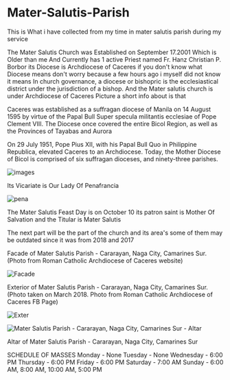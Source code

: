 # Mater-Salutis-Parish 

This is What i have collected from my time in mater salutis parish during my service 

The Mater Salutis Church was Established on September 17.2001 Which is Older than me And Currently has 1 active Priest named Fr. Hanz Christian P. Borbor its Diocese is  Archdiocese of Caceres if you don't know what Diocese means don't worry because a few hours ago i myself did not know it means In church governance, a diocese or bishopric is the ecclesiastical district under the jurisdiction of a bishop. And the Mater salutis church is under Archdiocese of Caceres Picture a short info about is that 



Caceres was established as a suffragan diocese of Manila on 14 August 1595 by virtue of the Papal Bull Super specula militantis ecclesiae of Pope Clement VIII. The Diocese once covered the entire Bicol Region, as well as the Provinces of Tayabas and Aurora
​

On 29 July 1951, Pope Pius XII, with his Papal Bull Quo in Philippine Republica, elevated Caceres to an Archdiocese. Today, the Mother Diocese of Bicol is comprised of six suffragan dioceses, and ninety-three parishes.

![images](https://github.com/MarionPogiz/Mater-Salutis/assets/151001130/58c49521-5574-4e21-9cb9-8312f5b691d3)


Its Vicariate is Our Lady Of Penafrancia


![pena](https://scontent.fmnl9-4.fna.fbcdn.net/v/t39.30808-6/379613791_695357512633487_4267181903911646845_n.jpg?_nc_cat=106&ccb=1-7&_nc_sid=dd5e9f&_nc_ohc=_-xkJNPqokkAX8WHLgA&_nc_ht=scontent.fmnl9-4.fna&oh=00_AfA8Drky4U0_-iDOVXk0j1j-3AFR0GyeUqT3pZqWZ4CPWg&oe=659ACA46)



The Mater Salutis Feast Day is on October 10 its patron saint is Mother Of Salvation and the Titular is Mater Salutis 



The next part will be the part of the church and its area's some of them may be outdated since it was from 2018 and 2017



Facade of Mater Salutis Parish - Cararayan, Naga City, Camarines Sur. (Photo from Roman Catholic Archdiocese of Caceres website)

![Facade](https://blogger.googleusercontent.com/img/b/R29vZ2xl/AVvXsEhZlZkApqdpryiwPj9EATKbZrNOaURNat_C2ACNYBOYdbQN0xP-YEPVvKOHZLQ3OgmW08Pqo28rKbXRyzP6q0K73YKvdSqST_aMehXdcRzYys3YVC2gRqi7oKDxanDkLiH439FzhKPcNQfJw0P3aRU0F8CmRSZBIBALCkQggWzk9FoINaRcbgsKUHAlow/w320-h240/Mater%20Salutis%20Parish%20-%20Cararayan,%20Naga%20City,%20Camarines%20Sur.jpg)




Exterior of Mater Salutis Parish - Cararayan, Naga City, Camarines Sur. (Photo taken on March 2018. Photo from Roman Catholic Archdiocese of Caceres FB Page)



![Exter](https://blogger.googleusercontent.com/img/b/R29vZ2xl/AVvXsEhZjujkhQUMybi9eEh7mYSoqKPY-V0gAKlxrxrQjL8hQXLsqj-_OGPXgWE7AW9eMARM5mnWqRKRmYmYQHXyZ4IvaLMmQ-RvkZ35tsCQ_LQQGAl2TmnEXUHih9TerYq9csMHyuLhcSeOO4oKT2E5kQOHe2-4sVkDEYo-ngetyX0AkWzj6-VLCz5A-49KNQ/w320-h240/Mater%20Salutis%20Parish%20-%20Cararayan,%20Naga%20City,%20Camarines%20Sur%20-%20Exterior.jpg)



![Mater Salutis Parish - Cararayan, Naga City, Camarines Sur - Altar](https://github.com/MarionPogiz/Mater-Salutis/assets/151001130/66034dd3-794b-49a8-b808-d783368837f3)



Altar of Mater Salutis Parish - Cararayan, Naga City, Camarines Sur


SCHEDULE OF MASSES
Monday - None
Tuesday - None
Wednesday - 6:00 PM
Thursday - 6:00 PM
Friday - 6:00 PM
Saturday - 7:00 AM
Sunday - 6:00 AM, 8:00 AM, 10:00 AM, 5:00 PM



